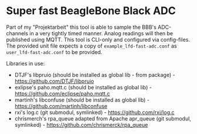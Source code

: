 # Super fast BeagleBone Black ADC
Part of my "Projektarbeit" this tool is able to sample the BBB's ADC-channels in a very tightly timed manner.
Analog readings will then be published using MQTT. This tool is CLI-only and configured via config-files.
The provided unit file expects a copy of `example_lfd-fast-adc.conf` as `user_lfd-fast-adc.conf` to be provided.

Libraries in use:
* DTJF's libpruio (should be installed as global lib - from package) - https://github.com/DTJF/libpruio
* exlipse's paho.mqtt.c (should be installed as global lib) - https://github.com/eclipse/paho.mqtt.c
* martinh's libconfuse (should be installed as global lib) - https://github.com/martinh/libconfuse
* rxi's log.c (git submodul, symlinked) - https://github.com/rxi/log.c
* chrismerch's rpa_queue adapted from Apache apr_queue (git submodul, symlinked) - https://github.com/chrismerck/rpa_queue

